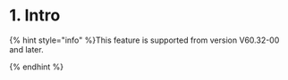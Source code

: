 # 1. Intro

{% hint style="info" %}This feature is supported from version V60.32-00 and later.

{% endhint %}